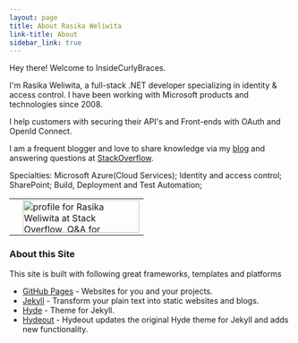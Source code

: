 ```yaml
---
layout: page
title: About Rasika Weliwita
link-title: About
sidebar_link: true
---
```


Hey there! Welcome to InsideCurlyBraces. 

I'm Rasika Weliwita, a full-stack .NET developer specializing in identity & access control. I have been working with Microsoft products and technologies since 2008.

I help customers with securing their API's and Front-ends with OAuth and OpenId Connect.

I am a frequent blogger and love to share knowledge via my [blog](http://blog.weliwita.com/) and answering questions at [StackOverflow](https://stackoverflow.com/users/2032151/rawel).


Specialties: Microsoft Azure(Cloud Services); Identity and access control; SharePoint; Build, Deployment and Test Automation;



<table>
<tr>
<td>
<div data-iframe-width="150" data-iframe-height="270" data-share-badge-id="dc8f7036-f2bf-4b3f-9c4a-bfd51d42711d" data-share-badge-host="https://www.youracclaim.com"></div>
<script type="text/javascript" async src="//cdn.youracclaim.com/assets/utilities/embed.js"></script>
</td>
<td>
<a href="https://stackoverflow.com/users/2032151/rawel">
<img src="https://stackoverflow.com/users/flair/2032151.png?theme=clean" width="208" height="58" alt="profile for Rasika Weliwita at Stack Overflow, Q&amp;A for professional and enthusiast programmers" title="profile for Rasika Weliwita at Stack Overflow, Q&amp;A for professional and enthusiast programmers">
</a>
</td>
</tr>
</table>


### About this Site
This site is built with following great frameworks, templates and platforms
* [GitHub Pages](https://pages.github.com/) - Websites for you and your projects.
* [Jekyll](http://jekyllrb.com) - Transform your plain text into static websites and blogs.
* [Hyde](http://hyde.getpoole.com) - Theme for Jekyll.
* [Hydeout](https://github.com/fongandrew/hydeout) - Hydeout updates the original Hyde theme for Jekyll and adds new functionality.